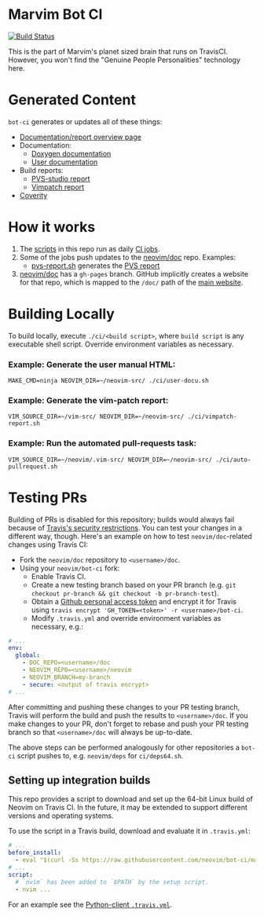 # Marvim Bot CI

[![Build Status](https://travis-ci.org/neovim/bot-ci.svg?branch=master)](https://travis-ci.org/neovim/bot-ci)

This is the part of Marvim's planet sized brain that runs on TravisCI.
However, you won't find the "Genuine People Personalities" technology here.

# Generated Content

`bot-ci` generates or updates all of these things:

 - [Documentation/report overview page](https://neovim.io/doc)
 - Documentation:
   - [Doxygen documentation](https://neovim.io/doc/dev)
   - [User documentation](https://neovim.io/doc/user)
 - Build reports:
   - [PVS-studio report](https://neovim.io/doc/reports/pvs)
   - [Vimpatch report](https://neovim.io/doc/reports/vimpatch)
 - [Coverity](https://scan.coverity.com/projects/2227)


# How it works

1. The [scripts](https://github.com/neovim/bot-ci/tree/master/ci) in this repo
   run as daily [CI jobs](https://travis-ci.org/neovim/bot-ci).
2. Some of the jobs push updates to the [neovim/doc](https://github.com/neovim/doc) repo. Examples:
   - [pvs-report.sh](https://github.com/neovim/bot-ci/blob/master/ci/pvs-report.sh) generates the [PVS report](https://neovim.io/doc/reports/pvs/PVS-studio.html.d)
3. [neovim/doc](https://github.com/neovim/doc) has a `gh-pages` branch. GitHub implicitly
   creates a website for that repo, which is mapped to the `/doc/` path of the
   [main website](https://github.com/neovim/neovim.github.io).


# Building Locally

To build locally, execute `./ci/<build script>`, where `build script` is any
executable shell script. Override environment variables as necessary.

### Example: Generate the user manual HTML:

    MAKE_CMD=ninja NEOVIM_DIR=~/neovim-src/ ./ci/user-docu.sh

### Example: Generate the vim-patch report:

    VIM_SOURCE_DIR=~/vim-src/ NEOVIM_DIR=~/neovim-src/ ./ci/vimpatch-report.sh

### Example: Run the automated pull-requests task:

    VIM_SOURCE_DIR=~/neovim/.vim-src/ NEOVIM_DIR=~/neovim-src/ ./ci/auto-pullrequest.sh

# Testing PRs

Building of PRs is disabled for this repository; builds would always fail
because of [Travis's security restrictions][travis-security].
You can test your changes in a different way, though. Here's an example on how
to test `neovim/doc`-related changes using Travis CI:

 * Fork the `neovim/doc` repository to `<username>/doc`.
 * Using your `neovim/bot-ci` fork:
   * Enable Travis CI.
   * Create a new testing branch based on your PR branch (e.g. `git checkout
     pr-branch && git checkout -b pr-branch-test`).
   * Obtain a [Github personal access token](https://github.com/settings/applications)
     and encrypt it for Travis using `travis encrypt 'GH_TOKEN=<token>' -r
     <username>/bot-ci`.
   * Modify `.travis.yml` and override environment variables as necessary, e.g.:

```yaml
# ...
env:
  global:
    - DOC_REPO=<username>/doc
    - NEOVIM_REPO=<username>/neovim
    - NEOVIM_BRANCH=my-branch
    - secure: <output of travis encrypt>
# ...
```

After committing and pushing these changes to your PR testing branch, Travis
will perform the build and push the results to `<username>/doc`. If you make
changes to your PR, don't forget to rebase and push your PR testing branch so
that `<username>/doc` will always be up-to-date.

The above steps can be performed analogously for other repositories a `bot-ci`
script pushes to, e.g. `neovim/deps` for `ci/deps64.sh`.

## Setting up integration builds

This repo provides a script to download and set up the 64-bit Linux build of
Neovim on Travis CI. In the future, it may be extended to support different
versions and operating systems.

To use the script in a Travis build, download and evaluate it in `.travis.yml`:

```yaml
# ...
before_install:
  - eval "$(curl -Ss https://raw.githubusercontent.com/neovim/bot-ci/master/scripts/travis-setup.sh) nightly-x64"
# ...
script:
  # `nvim` has been added to `$PATH` by the setup script.
  - nvim ...
```

For an example see the [Python-client `.travis.yml`](https://github.com/neovim/python-client/blob/master/.travis.yml).


[travis-security]: http://docs.travis-ci.com/user/pull-requests/#Security-Restrictions-when-testing-Pull-Requests
